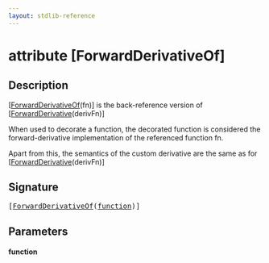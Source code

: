 ```yaml
---
layout: stdlib-reference
---
```


# attribute [ForwardDerivativeOf]

## Description

<span class='code'>[<a href="forwardderivativeof-07h.html">ForwardDerivativeOf</a>(fn)]</span> is the back-reference version of <span class='code'>[<a href="forwardderivative-07.html">ForwardDerivative</a>(derivFn)]</span>

When used to decorate a function, the decorated function is considered the forward-derivative
implementation of the referenced function <span class='code'>fn</span>.

Apart from this, the semantics of the custom derivative are the same as for
<span class='code'>[<a href="forwardderivative-07.html">ForwardDerivative</a>(derivFn)]</span>


## Signature

<pre>
[<a href="forwardderivativeof-07h.html">ForwardDerivativeOf</a>(<a href="forwardderivativeof-07h.html#decl-function" class="code_param">function</a>)]
</pre>

## Parameters

####  <a id="decl-function"></a>function

